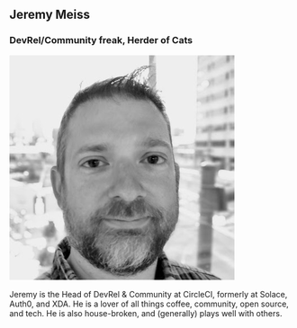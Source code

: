 ## Jeremy Meiss
### DevRel/Community freak, Herder of Cats
![Headshot 400x400](https://github.com/jerdog/speaking/blob/master/headshots/new_headshot_bw_400x400.jpg)

Jeremy is the Head of DevRel & Community at CircleCI, formerly at Solace, Auth0, and XDA. He is a lover of all things coffee, community, open source, and tech. He is also house-broken, and (generally) plays well with others.
